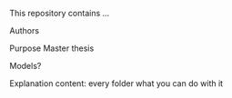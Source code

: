 This repository contains ...

Authors

Purpose Master thesis

Models?

Explanation content: every folder what you can do with it
